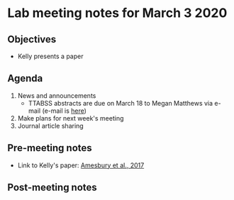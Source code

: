 # Lab meeting notes for March 3 2020

## Objectives
- Kelly presents a paper

## Agenda
1. News and announcements
      - TTABSS abstracts are due on March 18 to Megan Matthews via e-mail (e-mail is [here](mailto:megan.l.matthews@ttu.edu))
2. Make plans for next week's meeting
3. Journal article sharing

## Pre-meeting notes
- Link to Kelly's paper: [Amesbury et al., 2017](https://www.sciencedirect.com/science/article/pii/S0960982217304785)

## Post-meeting notes
